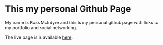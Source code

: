 # This my personal Github Page

My name is Ross McIntyre and this is my personal github page with links to my portfolio and social networking.

The live page is is available [here](ross-mc.github.io).